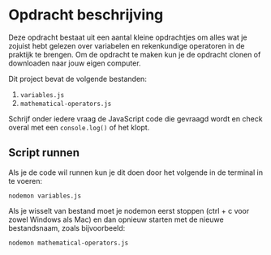 # Opdracht beschrijving

Deze opdracht bestaat uit een aantal kleine opdrachtjes om alles wat je zojuist hebt gelezen over variabelen en rekenkundige operatoren in de praktijk te brengen. Om de opdracht te maken kun je de opdracht clonen of downloaden naar jouw eigen computer.

Dit project bevat de volgende bestanden:

1. `variables.js`
2. `mathematical-operators.js`

Schrijf onder iedere vraag de JavaScript code die gevraagd wordt en check overal met een `console.log()` of het klopt.

## Script runnen
Als je de code wil runnen kun je dit doen door het volgende in de terminal in te voeren:

`nodemon variables.js`

Als je wisselt van bestand moet je nodemon eerst stoppen (ctrl + c voor zowel Windows als Mac) en dan opnieuw starten met de nieuwe bestandsnaam, zoals bijvoorbeeld:

`nodemon mathematical-operators.js`